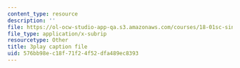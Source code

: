 ```yaml
---
content_type: resource
description: ''
file: https://ol-ocw-studio-app-qa.s3.amazonaws.com/courses/18-01sc-single-variable-calculus-fall-2010/576bb98ec18f71f24f52dfa489ec8393_--lPz7VFnKI.srt
file_type: application/x-subrip
resourcetype: Other
title: 3play caption file
uid: 576bb98e-c18f-71f2-4f52-dfa489ec8393
---
```

